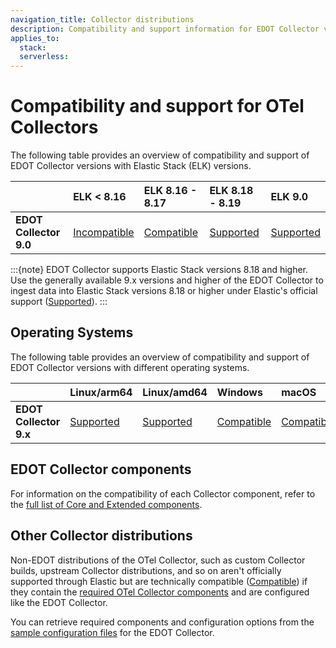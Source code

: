 ```yaml
---
navigation_title: Collector distributions
description: Compatibility and support information for EDOT Collector versions with Elastic Stack versions and operating systems.
applies_to:
  stack:
  serverless:
---
```


# Compatibility and support for OTel Collectors

The following table provides an overview of compatibility and support of EDOT Collector versions with Elastic Stack (ELK) versions.

|                             | **ELK < 8.16** | **ELK 8.16 - 8.17** | **ELK 8.18 - 8.19** | **ELK 9.0** |
| :-------------------------- | :------------- | :------------------ | :------------------ | :---------- |
| **EDOT Collector 9.0**      | [Incompatible] | [Compatible]        | [Supported]         | [Supported] |

:::{note}
EDOT Collector supports Elastic Stack versions 8.18 and higher. Use the generally available 9.x versions and higher of the EDOT Collector to ingest data into Elastic Stack versions 8.18 or higher under Elastic's official support ([Supported]).
:::

## Operating Systems

The following table provides an overview of compatibility and support of EDOT Collector versions with different operating systems.

|                            | **Linux/arm64** | **Linux/amd64** | **Windows** | **macOS** |
| :------------------------- | :-------------- | :-------------- | :---------- | :-------- |
| **EDOT Collector 9.x**     | [Supported]     | [Supported]     | [Compatible] | [Compatible] |

## EDOT Collector components

For information on the compatibility of each Collector component, refer to the [full list of Core and Extended components](../edot-collector/components.md).

## Other Collector distributions

Non-EDOT distributions of the OTel Collector, such as custom Collector builds, upstream Collector distributions, and so on aren't officially supported through Elastic but are technically compatible ([Compatible]) if they contain the [required OTel Collector components](../edot-collector/custom-collector.md) and are configured like the EDOT Collector.

You can retrieve required components and configuration options from the [sample configuration files](https://github.com/elastic/elastic-agent/tree/v<COLLECTOR_VERSION>/internal/pkg/otel/samples/linux) for the EDOT Collector.

[Incompatible]: nomenclature.md
[Compatible]: nomenclature.md
[Supported]: nomenclature.md
[Extended]: nomenclature.md#extended-components
[Core]: nomenclature.md#core-components